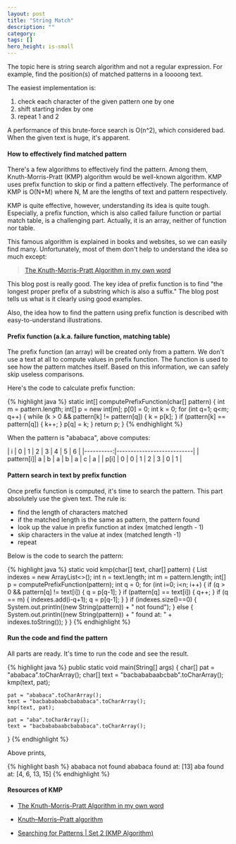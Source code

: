 ```yaml
---
layout: post
title: "String Match"
description: ""
category: 
tags: []
hero_height: is-small
---
```


The topic here is string search algorithm and not a regular expression.
For example, find the position(s) of matched patterns in a loooong text.

The easiest implementation is:

1. check each character of the given pattern one by one
2. shift starting index by one
3. repeat 1 and 2

A performance of this brute-force search is O(n^2), which considered
bad. When the given text is huge, it's apparent.


#### How to effectively find matched pattern ####

There's a few algorithms to effectively find the pattern. Among them,
Knuth-Morris-Pratt (KMP) algorithm would be well-known algorithm. KMP
uses prefix function to skip or find a pattern effectively. The
performance of KMP is O(N+M) where N, M are the lengths of text and
pattern respectively.


KMP is quite effective, however, understanding its idea is quite
tough. Especially, a prefix function, which is also called failure
function or partial match table, is a challenging part. Actually, it
is an array, neither of function nor table.


This famous algorithm is explained in books and websites, so we can
easily find many. Unfortunately, most of them don't help to understand
the idea so much except:

> [The Knuth-Morris-Pratt Algorithm in my own word](http://jakeboxer.com/blog/2009/12/13/the-knuth-morris-pratt-algorithm-in-my-own-words/)

This blog post is really good. The key idea of prefix function is to
find "the longest proper prefix of a substring which is also a
suffix." The blog post tells us what is it clearly using good examples.

Also, the idea how to find the pattern using prefix function is
described with easy-to-understand illustrations.


#### Prefix function (a.k.a. failure function, matching table) ####

The prefix function (an array) will be created only from a pattern. We
don't use a text at all to compute values in prefix function. The
function is used to see how the pattern matches itself. Based on this
information, we can safely skip useless comparisons.

Here's the code to calculate prefix function:

{% highlight java %}
static int[] computePrefixFunction(char[] pattern) {
    int m = pattern.length;
    int[] p = new int[m];
    p[0] = 0;
    int k = 0;
    for (int q=1; q<m; q++) {
        while (k > 0 && pattern[k] != pattern[q]) {
            k = p[k];
        }
        if (pattern[k] == pattern[q]) {
            k++;
        }
        p[q] = k;
    }
    return p;
}
{% endhighlight %}


When the pattern is "ababaca", above computes:

| i         | 0 | 1 | 2 | 3 | 4 | 5 | 6 |
|----------:|---------------------------|
| pattern[i]| a | b | a | b | a | c | a |
| p[i]      | 0 | 0 | 1 | 2 | 3 | 0 | 1 |


#### Pattern search in text by prefix function ###

Once prefix function is computed, it's time to search the pattern.
This part absolutely use the given text. The rule is:

- find the length of characters matched
- if the matched length is the same as pattern, the pattern found
- look up the value in prefix function at index (matched length - 1)
- skip characters in the value at index (matched length -1)
- repeat

Below is the code to search the pattern:

{% highlight java %}
static void kmp(char[] text, char[] pattern) {
    List<Integer> indexes = new ArrayList<>();
    int n = text.length;
    int m = pattern.length;
    int[] p = computePrefixFunction(pattern);
    int q = 0;
    for (int i=0; i<n; i++) {
        if (q > 0 && pattern[q] != text[i]) {
            q = p[q-1];
        }
        if (pattern[q] == text[i]) {
            q++;
        }
        if (q == m) {
            indexes.add(i-q+1);
            q = p[q-1];
        }
    }
    if (indexes.size()==0) {
        System.out.println((new String(pattern)) + " not found");
    } else {
        System.out.println((new String(pattern)) + " found at: " + indexes.toString());
    }
}
{% endhighlight %}


#### Run the code and find the pattern ###

All parts are ready. It's time to run the code and see the result.


{% highlight java %}
public static void main(String[] args) {
    char[] pat = "ababaca".toCharArray();
    char[] text = "bacbababaabcbab".toCharArray();
    kmp(text, pat);

    pat = "ababaca".toCharArray();
    text = "bacbababaabcbababaca".toCharArray();
    kmp(text, pat);

    pat = "aba".toCharArray();
    text = "bacbababaabcbababaca".toCharArray();
}
{% endhighlight %}


Above prints,

{% highlight bash %}
ababaca not found
ababaca found at: [13]
aba found at: [4, 6, 13, 15]
{% endhighlight %}


#### Resources of KMP ####


- [The Knuth-Morris-Pratt Algorithm in my own word](http://jakeboxer.com/blog/2009/12/13/the-knuth-morris-pratt-algorithm-in-my-own-words/)

- [Knuth–Morris–Pratt algorithm](https://en.wikipedia.org/wiki/Knuth%E2%80%93Morris%E2%80%93Pratt_algorithm)

- [Searching for Patterns \| Set 2 (KMP Algorithm)](http://www.geeksforgeeks.org/searching-for-patterns-set-2-kmp-algorithm/)
